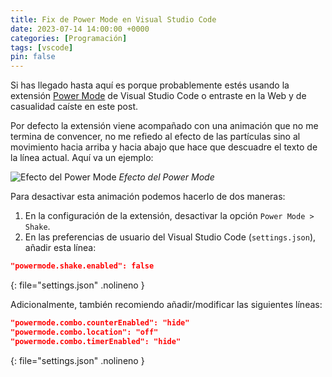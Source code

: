 ```yaml
---
title: Fix de Power Mode en Visual Studio Code
date: 2023-07-14 14:00:00 +0000
categories: [Programación]
tags: [vscode]
pin: false
---
```

Si has llegado hasta aquí es porque probablemente estés usando la extensión [Power Mode](https://github.com/hoovercj/vscode-power-mode) de Visual Studio Code o entraste en la Web y de casualidad caíste en este post.   

Por defecto la extensión viene acompañado con una animación que no me termina de convencer, no me refiedo al efecto de las partículas sino al movimiento hacia arriba y hacia abajo que hace que descuadre el texto de la línea actual. Aquí va un ejemplo:

![Efecto del Power Mode](https://github.com/hoovercj/vscode-power-mode/raw/master/images/demo-v3.gif)
_Efecto del Power Mode_

Para desactivar esta animación podemos hacerlo de dos maneras:
1. En la configuración de la extensión, desactivar la opción `Power Mode > Shake`.
2. En las preferencias de usuario del Visual Studio Code (`settings.json`), añadir esta línea:
```json
"powermode.shake.enabled": false
```
{: file="settings.json" .nolineno }

Adicionalmente, también recomiendo añadir/modificar las siguientes líneas:
```json
"powermode.combo.counterEnabled": "hide"
"powermode.combo.location": "off"
"powermode.combo.timerEnabled": "hide"
```
{: file="settings.json" .nolineno }